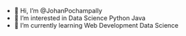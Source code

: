 - 👋 Hi, I’m @JohanPochampally
- 👀 I’m interested in Data Science Python Java
- 🌱 I’m currently learning Web Development Data Science

<!---
JohanPochampally/JohanPochampally is a ✨ special ✨ repository because its `README.md` (this file) appears on your GitHub profile.
You can click the Preview link to take a look at your changes.
--->
